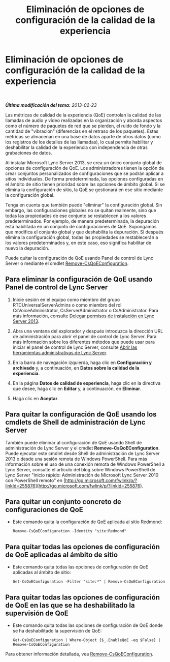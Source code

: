 ﻿---
title: Eliminación de opciones de configuración de la calidad de la experiencia
TOCTitle: Eliminación de opciones de configuración de la calidad de la experiencia
ms:assetid: fd0c4c2f-3bfb-42cb-9b6a-f0f8d5aa9e81
ms:mtpsurl: https://technet.microsoft.com/es-es/library/Gg182613(v=OCS.15)
ms:contentKeyID: 48277294
ms.date: 01/07/2017
mtps_version: v=OCS.15
ms.translationtype: HT
---

# Eliminación de opciones de configuración de la calidad de la experiencia

 

_**Última modificación del tema:** 2013-02-23_

Las métricas de calidad de la experiencia (QoE) controlan la calidad de las llamadas de audio y vídeo realizadas en la organización y aborda aspectos como el número de paquetes de red que se pierden, el ruido de fondo y la cantidad de "vibración" (diferencias en el retraso de los paquetes). Estas métricas se almacenan en una base de datos aparte de otros datos (como los registros de los detalles de las llamadas), lo cual permite habilitar y deshabilitar la calidad de la experiencia con independencia de otras grabaciones de datos.

Al instalar Microsoft Lync Server 2013, se crea un único conjunto global de opciones de configuración de QoE. Los administradores tienen la opción de crear conjuntos personalizados de configuraciones que se podrán aplicar a sitios individuales. De forma predeterminada, las opciones configuradas en el ámbito de sitio tienen prioridad sobre las opciones de ámbito global. Si se elimina la configuración de sitio, la QoE se gestionará en ese sitio mediante la configuración global.

Tenga en cuenta que también puede "eliminar" la configuración global. Sin embargo, las configuraciones globales no se quitan realmente, sino que todas las propiedades de ese conjunto se restablecen a los valores predeterminados. Por ejemplo, de manera predeterminada, la depuración está habilitada en un conjunto de configuraciones de QoE. Supongamos que modifica el conjunto global y que deshabilita la depuración. Si después elimina la configuración global, todas las propiedades se restablecerán a los valores predeterminados y, en este caso, eso significa habilitar de nuevo la depuración.

Puede quitar la configuración de QoE usando Panel de control de Lync Server o mediante el cmdlet [Remove-CsQoEConfiguration](https://docs.microsoft.com/en-us/powershell/module/skype/Remove-CsQoEConfiguration).

## Para eliminar la configuración de QoE usando Panel de control de Lync Server

1.  Inicie sesión en el equipo como miembro del grupo RTCUniversalServerAdmins o como miembro del rol CsVoiceAdministrator, CsServerAdministrator o CsAdministrator. Para más información, consulte [Delegar permisos de instalación en Lync Server 2013](lync-server-2013-delegate-setup-permissions.md).

2.  Abra una ventana del explorador y después introduzca la dirección URL de administración para abrir el panel de control de Lync Server. Para más información sobre los diferentes métodos que puede usar para iniciar el panel de control de Lync Server, consulte [Abrir las herramientas administrativas de Lync Server](lync-server-2013-open-lync-server-administrative-tools.md).

3.  En la barra de navegación izquierda, haga clic en **Configuración y archivado** y, a continuación, en **Datos sobre la calidad de la experiencia**.

4.  En la página **Datos de calidad de experiencia**, haga clic en la directiva que desee, haga clic en **Editar** y, a continuación, en **Eliminar**.

5.  Haga clic en **Aceptar**.

## Para quitar la configuración de QoE usando los cmdlets de Shell de administración de Lync Server

También puede eliminar al configuración de QoE usando Shell de administración de Lync Server y el cmdlet **Remove-CsQoEConfiguration**. Puede ejecutar este cmdlet desde Shell de administración de Lync Server 2013 o desde una sesión remota de Windows PowerShell. Para más información sobre el uso de una conexión remota de Windows PowerShell a Lync Server, consulte el artículo del blog sobre Windows PowerShell de Lync Server "Inicio rápido: Administración de Microsoft Lync Server 2010 con PowerShell remoto" en [http://go.microsoft.com/fwlink/p/?linkId=255876](http://go.microsoft.com/fwlink/p/?linkid=255876).

## Para quitar un conjunto concreto de configuraciones de QoE

  - Este comando quita la configuración de QoE aplicada al sitio Redmond:
    
        Remove-CsQoEConfiguration -Identity "site:Redmond"

## Para quitar todas las opciones de configuración de QoE aplicadas al ámbito de sitio

  - Este comando quita todas las opciones de configuración de QoE aplicadas al ámbito de sitio:
    
        Get-CsQoEConfiguration -Filter "site:*" | Remove-CsQoEConfiguration

## Para quitar todas las opciones de configuración de QoE en las que se ha deshabilitado la supervisión de QoE

  - Este comando quita todas las opciones de configuración de QoE donde se ha deshabilitado la supervisión de QoE:
    
        Get-CsQoEConfiguration | Where-Object {$_.EnableQoE -eq $False} | Remove-CsQoEConfiguration

Para obtener información detallada, vea [Remove-CsQoEConfiguration](https://docs.microsoft.com/en-us/powershell/module/skype/Remove-CsQoEConfiguration).

